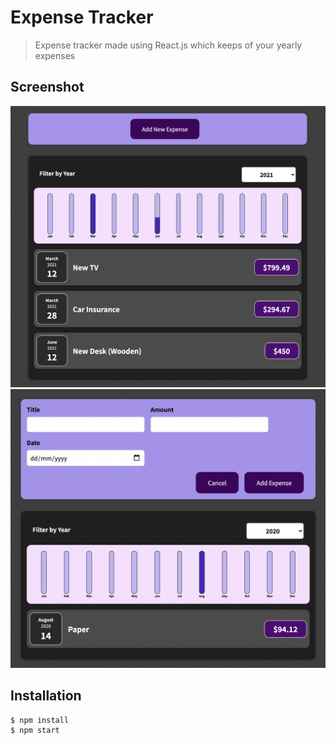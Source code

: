 # Expense Tracker
> <Subtitle>

> Expense tracker made using React.js which keeps of your yearly expenses


## Screenshot
<img src="https://github.com/Manasvi070902/Expense-Tracker/blob/master/img/img2.png" alt="Project Screenshots">
<img src="https://github.com/Manasvi070902/Expense-Tracker/blob/master/img/img1.png" alt="Project Screenshots">

## Installation
```
$ npm install
$ npm start
```


